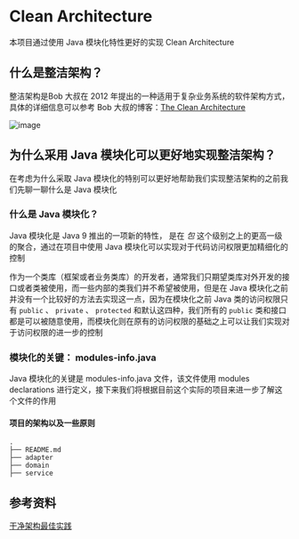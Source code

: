 # Clean Architecture

本项目通过使用 Java 模块化特性更好的实现 Clean Architecture

## 什么是整洁架构？

整洁架构是Bob 大叔在 2012 年提出的一种适用于复杂业务系统的软件架构方式，具体的详细信息可以参考 Bob 大叔的博客：[The Clean Architecture](https://blog.cleancoder.com/uncle-bob/2012/08/13/the-clean-architecture.html)

![image](https://user-images.githubusercontent.com/72877527/114264731-35ab1400-9a1f-11eb-9bda-54d64c0e0e8d.png)

## 为什么采用 Java 模块化可以更好地实现整洁架构？

在考虑为什么采取 Java 模块化的特别可以更好地帮助我们实现整洁架构的之前我们先聊一聊什么是 Java 模块化

### 什么是 Java 模块化？

Java 模块化是 Java 9 推出的一项新的特性， 是在 *包* 这个级别之上的更高一级的聚合，通过在项目中使用 Java 模块化可以实现对于代码访问权限更加精细化的控制

作为一个类库（框架或者业务类库）的开发者，通常我们只期望类库对外开发的接口或者类被使用，而一些内部的类我们并不希望被使用，但是在 Java 模块化之前并没有一个比较好的方法去实现这一点，因为在模块化之前 Java 类的访问权限只有 `public` 、 `private` 、 `protected` 和默认这四种，我们所有的 `public` 类和接口都是可以被随意使用，而模块化则在原有的访问权限的基础之上可以让我们实现对于访问权限的进一步的控制

### 模块化的关键： modules-info.java

Java 模块化的关键是 modules-info.java 文件，该文件使用 modules declarations 进行定义，接下来我们将根据目前这个实际的项目来进一步了解这个文件的作用

#### 项目的架构以及一些原则

```text
.
├── README.md
├── adapter
├── domain
├── service
```

## 参考资料

[干净架构最佳实践](https://blog.jaggerwang.net/clean-architecture-in-practice/)
